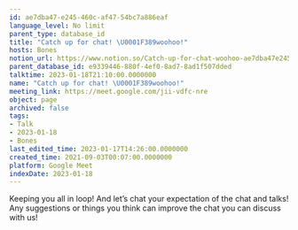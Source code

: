 ```yaml
---
id: ae7dba47-e245-460c-af47-54bc7a886eaf
language_level: No limit
parent_type: database_id
title: "Catch up for chat! \U0001F389woohoo!"
hosts: Bones
notion_url: https://www.notion.so/Catch-up-for-chat-woohoo-ae7dba47e245460caf4754bc7a886eaf
parent_database_id: e9339446-880f-4ef0-8ad7-8ad1f507dded
talktime: 2023-01-18T21:10:00.0000000
name: "Catch up for chat! \U0001F389woohoo!"
meeting_link: https://meet.google.com/jii-vdfc-nre
object: page
archived: false
tags:
- Talk
- 2023-01-18
- Bones
last_edited_time: 2023-01-17T14:26:00.0000000
created_time: 2021-09-03T00:07:00.0000000
platform: Google Meet
indexDate: 2023-01-18
---
```


Keeping you all in loop! And let’s chat your expectation of the chat and talks!
Any suggestions or things you think can improve the chat you can discuss with us!






